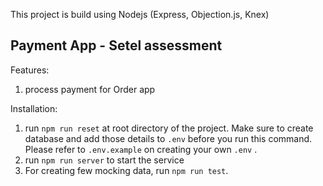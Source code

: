 This project is build using Nodejs (Express, Objection.js, Knex)

## Payment App - Setel assessment

Features:
1. process payment for Order app

Installation:
1. run `npm run reset` at root directory of the project. Make sure to create database and add those details to `.env` before you run this command. Please refer to `.env.example` on creating your own `.env` .
2. run `npm run server` to start the service
3. For creating few mocking data, run `npm run test`.
